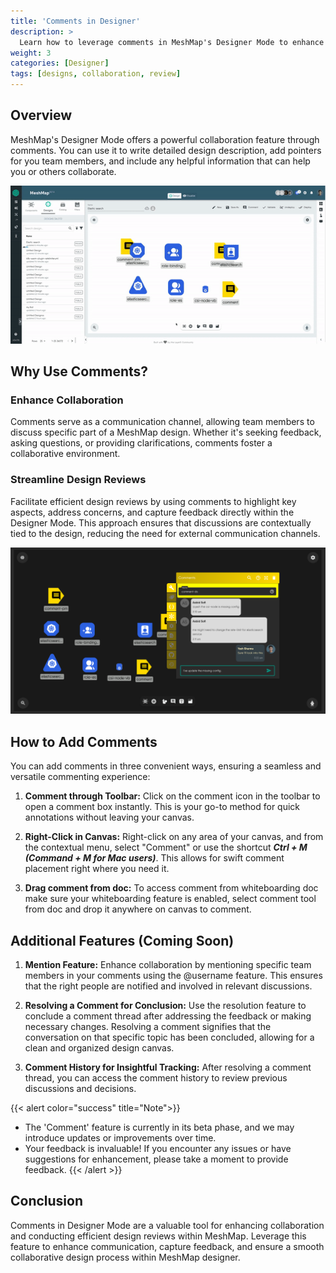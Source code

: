 ```yaml
---
title: 'Comments in Designer'
description: >
  Learn how to leverage comments in MeshMap's Designer Mode to enhance collaboration and streamline design reviews.
weight: 3
categories: [Designer]
tags: [designs, collaboration, review]
---
```


## Overview

MeshMap's Designer Mode offers a powerful collaboration feature through comments. You can use it to write detailed design description, add pointers for you team members, and include any helpful information that can help you or others collaborate.

![Conversation inside comments in designer](./comments-conversation.gif)

## Why Use Comments?

### Enhance Collaboration

Comments serve as a communication channel, allowing team members to discuss specific part of a MeshMap design. Whether it's seeking feedback, asking questions, or providing clarifications, comments foster a collaborative environment.

### Streamline Design Reviews

Facilitate efficient design reviews by using comments to highlight key aspects, address concerns, and capture feedback directly within the Designer Mode. This approach ensures that discussions are contextually tied to the design, reducing the need for external communication channels.

<img src="./conversation-screenshot.png" alt="Design review inside comments in designer" width="1000"/>

## How to Add Comments

You can add comments in three convenient ways, ensuring a seamless and versatile commenting experience:

1. **Comment through Toolbar:**
   Click on the comment icon in the toolbar to open a comment box instantly. This is your go-to method for quick annotations without leaving your canvas.

2. **Right-Click in Canvas:**
   Right-click on any area of your canvas, and from the contextual menu, select "Comment" or use the shortcut ***Ctrl + M (Command + M for Mac users)***. This allows for swift comment placement right where you need it.

3. **Drag comment from doc:**
   To access comment from whiteboarding doc make sure your whiteboarding feature is enabled, select comment tool from doc and drop it anywhere on canvas to comment.

## Additional Features (Coming Soon)

1. **Mention Feature:**
   Enhance collaboration by mentioning specific team members in your comments using the @username feature. This ensures that the right people are notified and involved in relevant discussions.

2. **Resolving a Comment for Conclusion:**
   Use the resolution feature to conclude a comment thread after addressing the feedback or making necessary changes. Resolving a comment signifies that the conversation on that specific topic has been concluded, allowing for a clean and organized design canvas.

3. **Comment History for Insightful Tracking:**
   After resolving a comment thread, you can access the comment history to review previous discussions and decisions.

{{< alert color="success" title="Note">}}
- The 'Comment' feature is currently in its beta phase, and we may introduce updates or improvements over time.
- Your feedback is invaluable! If you encounter any issues or have suggestions for enhancement, please take a moment to provide feedback.
{{< /alert >}}

## Conclusion

Comments in Designer Mode are a valuable tool for enhancing collaboration and conducting efficient design reviews within MeshMap. Leverage this feature to enhance communication, capture feedback, and ensure a smooth collaborative design process within MeshMap designer.